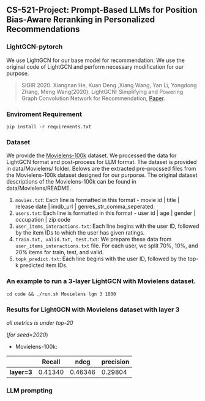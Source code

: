 ## CS-521-Project: Prompt-Based LLMs for Position Bias-Aware Reranking in Personalized Recommendations 

### LightGCN-pytorch

We use LightGCN for our base model for recommendation. We use the original code of LightGCN and
perform necessary modification for our purpose.

>SIGIR 2020. Xiangnan He, Kuan Deng ,Xiang Wang, Yan Li, Yongdong Zhang, Meng Wang(2020). LightGCN: Simplifying and Powering Graph Convolution Network for Recommendation, [Paper](https://dl.acm.org/doi/pdf/10.1145/3397271.3401063?casa_token=7ZAy9cglsYIAAAAA:1_Ed8H-_fbvkx5GpcyFyDh4khNChPmBXCehe5uSvu3pAjdKI3XxKtRtX07rrwqOo-1vwImHK8acr).

### Enviroment Requirement

`pip install -r requirements.txt`

### Dataset

We provide the [Movielens-100k](https://grouplens.org/datasets/movielens) dataset. We processed the data 
for LightGCN format and post-process for LLM format. The dataset is provided in data/Movielens/ folder. 
Belows are the extracted pre-procssed files from the Movielens-100k dataset designed for our purporse. 
The original dataset descriptions of the Movielens-100k can be found in data/Movielens/README.

1. `movies.txt`: Each line is formatted in this format - movie id | title | release date | imdb_url | genres_str_comma_seperated.
2. `users.txt`: Each line is formatted in this format - user id | age | gender | occupation | zip code
3. `user_items_interactions.txt`: Each line begins with the user ID, followed by the item IDs to which the user has given ratings.
4. `train.txt, valid.txt, test.txt`: We prepare these data from `user_items_interactions.txt` file. For each user, we split 70%, 10%, and 20% items for train, test, and valid.
5. `topk_predict.txt`: Each line begins with the user ID, followed by the top-k predicted item IDs.

### An example to run a 3-layer LightGCN with Movielens dataset.

```cd code && ./run.sh Movielens lgn 3 1000```


### Results for LightGCN with Movielens dataset with layer 3
*all metrics is under top-20*

(*for seed=2020*)

* Movielens-100k:

|             | Recall | ndcg    | precision |
| ----------- | ------------------------- |---------|-----------|
| **layer=3** | 0.41340                | 0.46346 | 0.29804   |

### LLM prompting

